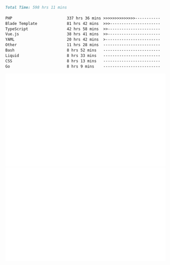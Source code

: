 <!--START_SECTION:waka-->

```markdown
Total Time: 598 hrs 11 mins

PHP                        337 hrs 36 mins >>>>>>>>>>>>>>-----------   55.38 %
Blade Template             81 hrs 42 mins  >>>----------------------   13.40 %
TypeScript                 42 hrs 58 mins  >>-----------------------   07.05 %
Vue.js                     38 hrs 41 mins  >>-----------------------   06.35 %
YAML                       20 hrs 42 mins  >------------------------   03.40 %
Other                      11 hrs 28 mins  -------------------------   01.88 %
Bash                       8 hrs 52 mins   -------------------------   01.45 %
Liquid                     8 hrs 33 mins   -------------------------   01.40 %
CSS                        8 hrs 13 mins   -------------------------   01.35 %
Go                         8 hrs 9 mins    -------------------------   01.34 %
```

<!--END_SECTION:waka-->
<p align="center">
    <img src="https://raw.githubusercontent.com/rjp2525/rjp2525/output/generated/overview.svg">
    <img src="https://raw.githubusercontent.com/rjp2525/rjp2525/output/generated/languages.svg">
</p>
